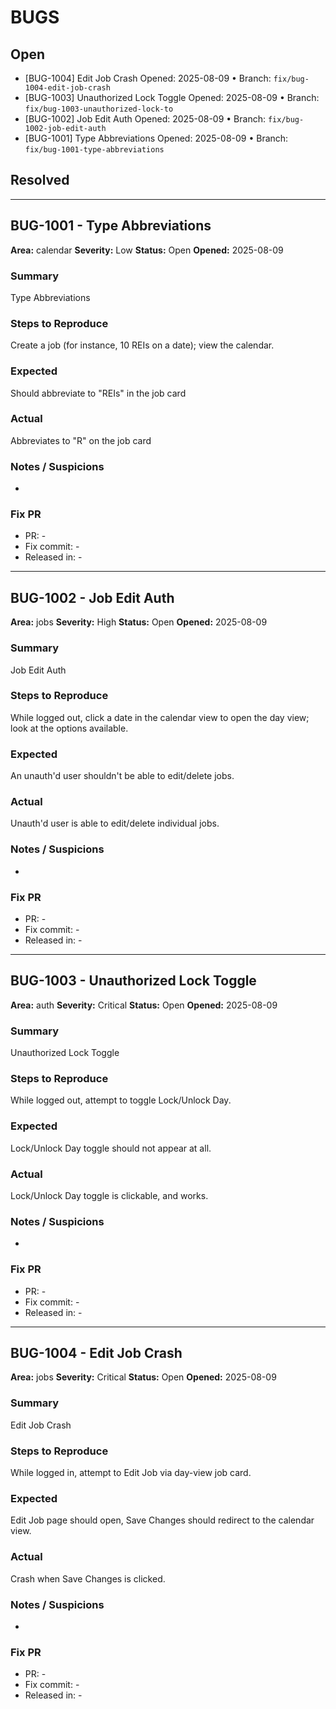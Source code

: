 # BUGS

## Open

- [BUG-1004] Edit Job Crash
  Opened: 2025-08-09 • Branch: `fix/bug-1004-edit-job-crash`
- [BUG-1003] Unauthorized Lock Toggle
  Opened: 2025-08-09 • Branch: `fix/bug-1003-unauthorized-lock-to`
- [BUG-1002] Job Edit Auth
  Opened: 2025-08-09 • Branch: `fix/bug-1002-job-edit-auth`
- [BUG-1001] Type Abbreviations
  Opened: 2025-08-09 • Branch: `fix/bug-1001-type-abbreviations`
## Resolved

---

## BUG-1001 - Type Abbreviations
**Area:** calendar
**Severity:** Low
**Status:** Open
**Opened:** 2025-08-09

### Summary
Type Abbreviations

### Steps to Reproduce
Create a job (for instance, 10 REIs on a date); view the calendar.

### Expected
Should abbreviate to "REIs" in the job card

### Actual
Abbreviates to "R" on the job card

### Notes / Suspicions
-

### Fix PR
- PR: -
- Fix commit: -
- Released in: -

---

## BUG-1002 - Job Edit Auth
**Area:** jobs
**Severity:** High
**Status:** Open
**Opened:** 2025-08-09

### Summary
Job Edit Auth

### Steps to Reproduce
While logged out, click a date in the calendar view to open the day view; look at the options available.

### Expected
An unauth'd user shouldn't be able to edit/delete jobs.

### Actual
Unauth'd user is able to edit/delete individual jobs.

### Notes / Suspicions
-

### Fix PR
- PR: -
- Fix commit: -
- Released in: -

---

## BUG-1003 - Unauthorized Lock Toggle
**Area:** auth
**Severity:** Critical
**Status:** Open
**Opened:** 2025-08-09

### Summary
Unauthorized Lock Toggle

### Steps to Reproduce
While logged out, attempt to toggle Lock/Unlock Day.

### Expected
Lock/Unlock Day toggle should not appear at all.

### Actual
Lock/Unlock Day toggle is clickable, and works.

### Notes / Suspicions
-

### Fix PR
- PR: -
- Fix commit: -
- Released in: -

---

## BUG-1004 - Edit Job Crash
**Area:** jobs
**Severity:** Critical
**Status:** Open
**Opened:** 2025-08-09

### Summary
Edit Job Crash

### Steps to Reproduce
While logged in, attempt to Edit Job via day-view job card.

### Expected
Edit Job page should open, Save Changes should redirect to the calendar view.

### Actual
Crash when Save Changes is clicked.

### Notes / Suspicions
-

### Fix PR
- PR: -
- Fix commit: -
- Released in: -
